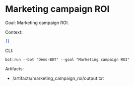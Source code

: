 # Marketing campaign ROI

Goal: Marketing campaign ROI.

Context:
```json
{}
```

CLI:
```
bot:run --bot "Demo-BOT" --goal "Marketing campaign ROI"
```

Artifacts:
- /artifacts/marketing_campaign_roi/output.txt
